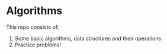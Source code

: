 # Algorithms
This repo consists of:
1. Some basic algorithms, data structures and their operations
2. Practice problems!
